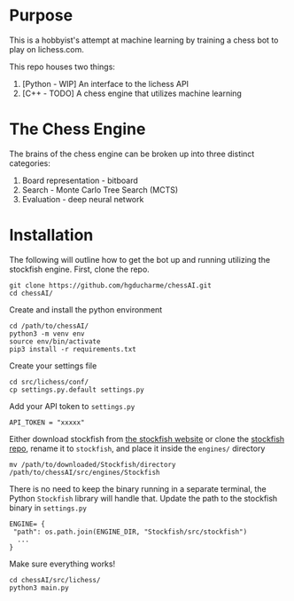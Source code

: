 # Purpose

This is a hobbyist's attempt at machine learning by training a chess bot to play on lichess.com. 

This repo houses two things:

1. [Python - WIP] An interface to the lichess API
2. [C++ - TODO] A chess engine that utilizes machine learning

# The Chess Engine

The brains of the chess engine can be broken up into three distinct categories:

1. Board representation - bitboard
2. Search - Monte Carlo Tree Search (MCTS)
3. Evaluation - deep neural network

# Installation

The following will outline how to get the bot up and running utilizing the stockfish engine. First, clone the repo.

```
git clone https://github.com/hgducharme/chessAI.git
cd chessAI/
```

Create and install the python environment

```
cd /path/to/chessAI/
python3 -m venv env
source env/bin/activate
pip3 install -r requirements.txt
```

Create your settings file

```
cd src/lichess/conf/
cp settings.py.default settings.py
```

Add your API token to `settings.py`

```
API_TOKEN = "xxxxx"
```

Either download stockfish from [the stockfish website](https://stockfishchess.org/download/) or clone the [stockfish repo](https://github.com/official-stockfish/Stockfish), rename it to `stockfish`, and place it inside the `engines/` directory

```
mv /path/to/downloaded/Stockfish/directory /path/to/chessAI/src/engines/Stockfish
```

There is no need to keep the binary running in a separate terminal, the Python `Stockfish` library will handle that. Update the path to the stockfish binary in `settings.py` 

```
ENGINE= {
 "path": os.path.join(ENGINE_DIR, "Stockfish/src/stockfish")
  ...
}
```

Make sure everything works!

 ```
 cd chessAI/src/lichess/
 python3 main.py
 ```
